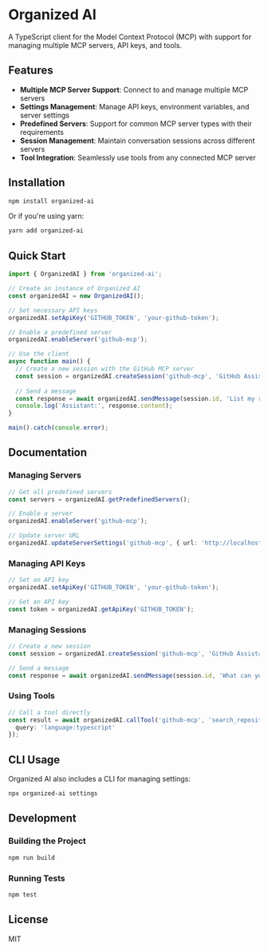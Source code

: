 # Organized AI

A TypeScript client for the Model Context Protocol (MCP) with support for managing multiple MCP servers, API keys, and tools.

## Features

- **Multiple MCP Server Support**: Connect to and manage multiple MCP servers
- **Settings Management**: Manage API keys, environment variables, and server settings
- **Predefined Servers**: Support for common MCP server types with their requirements
- **Session Management**: Maintain conversation sessions across different servers
- **Tool Integration**: Seamlessly use tools from any connected MCP server

## Installation

```bash
npm install organized-ai
```

Or if you're using yarn:

```bash
yarn add organized-ai
```

## Quick Start

```typescript
import { OrganizedAI } from 'organized-ai';

// Create an instance of Organized AI
const organizedAI = new OrganizedAI();

// Set necessary API keys
organizedAI.setApiKey('GITHUB_TOKEN', 'your-github-token');

// Enable a predefined server
organizedAI.enableServer('github-mcp');

// Use the client
async function main() {
  // Create a new session with the GitHub MCP server
  const session = organizedAI.createSession('github-mcp', 'GitHub Assistant');
  
  // Send a message
  const response = await organizedAI.sendMessage(session.id, 'List my repositories');
  console.log('Assistant:', response.content);
}

main().catch(console.error);
```

## Documentation

### Managing Servers

```typescript
// Get all predefined servers
const servers = organizedAI.getPredefinedServers();

// Enable a server
organizedAI.enableServer('github-mcp');

// Update server URL
organizedAI.updateServerSettings('github-mcp', { url: 'http://localhost:5002' });
```

### Managing API Keys

```typescript
// Set an API key
organizedAI.setApiKey('GITHUB_TOKEN', 'your-github-token');

// Get an API key
const token = organizedAI.getApiKey('GITHUB_TOKEN');
```

### Managing Sessions

```typescript
// Create a new session
const session = organizedAI.createSession('github-mcp', 'GitHub Assistant');

// Send a message
const response = await organizedAI.sendMessage(session.id, 'What can you do?');
```

### Using Tools

```typescript
// Call a tool directly
const result = await organizedAI.callTool('github-mcp', 'search_repositories', {
  query: 'language:typescript'
});
```

## CLI Usage

Organized AI also includes a CLI for managing settings:

```bash
npx organized-ai settings
```

## Development

### Building the Project

```bash
npm run build
```

### Running Tests

```bash
npm test
```

## License

MIT
